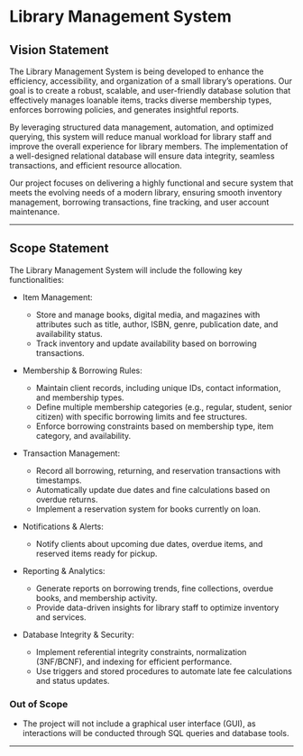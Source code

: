 # Library Management System  

## Vision Statement  

The Library Management System is being developed to enhance the efficiency, accessibility, and organization of a small library’s operations. Our goal is to create a robust, scalable, and user-friendly database solution that effectively manages loanable items, tracks diverse membership types, enforces borrowing policies, and generates insightful reports.  

By leveraging structured data management, automation, and optimized querying, this system will reduce manual workload for library staff and improve the overall experience for library members. The implementation of a well-designed relational database will ensure data integrity, seamless transactions, and efficient resource allocation.  

Our project focuses on delivering a highly functional and secure system that meets the evolving needs of a modern library, ensuring smooth inventory management, borrowing transactions, fine tracking, and user account maintenance.  

---

## Scope Statement  

The Library Management System will include the following key functionalities:  

- Item Management:  
  - Store and manage books, digital media, and magazines with attributes such as title, author, ISBN, genre, publication date, and availability status.  
  - Track inventory and update availability based on borrowing transactions.  

- Membership & Borrowing Rules:  
  - Maintain client records, including unique IDs, contact information, and membership types.  
  - Define multiple membership categories (e.g., regular, student, senior citizen) with specific borrowing limits and fee structures.  
  - Enforce borrowing constraints based on membership type, item category, and availability.  

- Transaction Management:  
  - Record all borrowing, returning, and reservation transactions with timestamps.  
  - Automatically update due dates and fine calculations based on overdue returns.  
  - Implement a reservation system for books currently on loan.  

- Notifications & Alerts:  
  - Notify clients about upcoming due dates, overdue items, and reserved items ready for pickup.  

- Reporting & Analytics:  
  - Generate reports on borrowing trends, fine collections, overdue books, and membership activity.  
  - Provide data-driven insights for library staff to optimize inventory and services.  

- Database Integrity & Security:  
  - Implement referential integrity constraints, normalization (3NF/BCNF), and indexing for efficient performance.  
  - Use triggers and stored procedures to automate late fee calculations and status updates.  

### Out of Scope  
- The project will not include a graphical user interface (GUI), as interactions will be conducted through SQL queries and database tools.  

---
